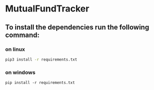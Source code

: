 # MutualFundTracker
## To install the dependencies run the following command:<br>
### on linux
 ```bash
pip3 install -r requirements.txt
``` 
### on windows
 ```
 pip install -r requirements.txt
 ```

